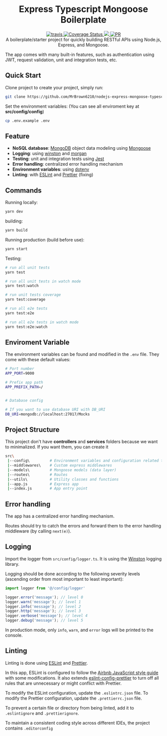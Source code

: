 <h1 align="center">Express Typescript Mongoose Boilerplate</h1>

<p align="center">
  <a href="https://travis-ci.com/github/MrBrown6210/nodejs-express-mongoose-typescript-boilerplate">
    <img src="https://travis-ci.com/MrBrown6210/nodejs-express-mongoose-typescript-boilerplate.svg?branch=main" alt="travis" />
  </a>
  <a href='https://coveralls.io/github/MrBrown6210/nodejs-express-mongoose-typescript-boilerplate?branch=main'>
    <img src='https://coveralls.io/repos/github/MrBrown6210/nodejs-express-mongoose-typescript-boilerplate/badge.svg?branch=main' alt='Coverage Status' />
  </a>
  <a href="https://www.codacy.com/gh/MrBrown6210/nodejs-express-mongoose-typescript-boilerplate/dashboard?utm_source=github.com&amp;utm_medium=referral&amp;utm_content=MrBrown6210/nodejs-express-mongoose-typescript-boilerplate&amp;utm_campaign=Badge_Grade"><img src="https://app.codacy.com/project/badge/Grade/2fa9351c9741489ebf545d5407d9b7fd"/>
  </a>
  <a href="http://makeapullrequest.com">
    <img src="https://img.shields.io/badge/PRs-welcome-brightgreen.svg?style=flat-square" alt="PR" />
  </a>
  <br>
  A boilerplate/starter project for quickly building RESTful APIs using Node.js, Express, and Mongoose.
</p>
The app comes with many built-in features, such as authentication using JWT, request validation, unit and integration tests, etc.

## Quick Start
Clone project to create your project, simply run:
```bash
git clone https://github.com/MrBrown6210/nodejs-express-mongoose-typescript-boilerplate.git <project-name>
```

Set the environment variables:
(You can see all enviroment key at **src/config/config**)
```bash
cp .env.example .env
```

## Feature
-  **NoSQL database**:  [MongoDB](https://www.mongodb.com/)  object data modeling using  [Mongoose](https://mongoosejs.com/)
-   **Logging**: using  [winston](https://github.com/winstonjs/winston)  and  [morgan](https://github.com/expressjs/morgan)
-   **Testing**: unit and integration tests using  [Jest](https://jestjs.io/)
-   **Error handling**: centralized error handling mechanism
-   **Environment variables**: using  [dotenv](https://github.com/motdotla/dotenv)
-   **Linting**: with  [ESLint](https://eslint.org/)  and  [Prettier](https://prettier.io/) (fixing)

## Commands
Running locally:
```bash
yarn dev
```
building:
```bash
yarn build
```
Running production (build before use):
```bash
yarn start
```

Testing:
```bash
# run all unit tests
yarn test

# run all unit tests in watch mode
yarn test:watch

# run unit tests coverage
yarn test:coverage

# run all e2e tests
yarn test:e2e

# run all e2e tests in watch mode
yarn test:e2e:watch
```

## Enviroment Variable
The environment variables can be found and modified in the  `.env`  file. They come with these default values:

```bash
# Port number
APP_PORT=9000

# Prefix app path
APP_PREFIX_PATH=/


# Database config

# If you want to use database URI with DB_URI
DB_URI=mongodb://localhost:27017/Mocks


```

## Project Structure
This project don't have **controllers** and **services** folders because we want to minimalized. If you want them, you can create it
```bash
src\
 |--config\         # Environment variables and configuration related things
 |--middlewares\    # Custom express middlewares
 |--models\         # Mongoose models (data layer)
 |--routes\         # Routes
 |--utils\          # Utility classes and functions
 |--app.js          # Express app
 |--index.js        # App entry point
```

## Error handling
The app has a centralized error handling mechanism.

Routes should try to catch the errors and forward them to the error handling middleware (by calling `next(e)`).


## Logging
Import the logger from  `src/config/logger.ts`. It is using the  [Winston](https://github.com/winstonjs/winston)  logging library.

Logging should be done according to the following severity levels (ascending order from most important to least important):
```ts
import logger from '@/config/logger'

logger.error('message'); // level 0
logger.warn('message'); // level 1
logger.info('message'); // level 2
logger.http('message'); // level 3
logger.verbose('message'); // level 4
logger.debug('message'); // level 5
```
In production mode, only `info`, `warn`, and `error` logs will be printed to the console.

## Linting
Linting is done using  [ESLint](https://eslint.org/)  and  [Prettier](https://prettier.io/).

In this app, ESLint is configured to follow the  [Airbnb JavaScript style guide](https://github.com/airbnb/javascript/tree/master/packages/eslint-config-airbnb-base)  with some modifications. It also extends  [eslint-config-prettier](https://github.com/prettier/eslint-config-prettier)  to turn off all rules that are unnecessary or might conflict with Prettier.

To modify the ESLint configuration, update the  `.eslintrc.json`  file. To modify the Prettier configuration, update the  `.prettierrc.json`  file.

To prevent a certain file or directory from being linted, add it to  `.eslintignore`  and  `.prettierignore`.

To maintain a consistent coding style across different IDEs, the project contains  `.editorconfig`